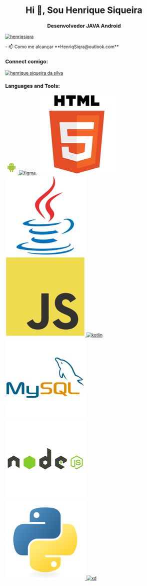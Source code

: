 <h1 align="center">Hi 👋, Sou
Henrique Siqueira</h1> <h3 align="center">Desenvolvedor JAVA Android</h3>



<p align="esquerda"> <a href="https://github.com/ryo-ma/github-profile-trophy"><img src="https://github-profile-trophy.vercel.app/?username=henriqsiqra" alt="henriqsiqra" /></a> </p>- 📫 Como me alcançar **HenriqSiqra@outlook.com**

<h3 align="left">Connect
comigo:</h3> <p
align="left"> <a href="https://linkedin.com/in/henrique siqueira da silva" target="blank". ><img align="center" src="https://raw.githubusercontent.com/rahuldkjain/github-profile-readme-generator/master/src/images/icons/Social/linked-in-alt.svg" alt="henrique siqueira da silva" altura="30" largura="40"
/></a></p>

<h3 align="left">Languages and Tools:</h3>
<p align="left"> <a href="https://developer.android.com" target="_blank" rel="noreferrer"> <img src="https://raw.githubusercontent.com/devicons/devicon/master/icons/android/android-original-wordmark.svg" alt="android" width="40" height="40"/> </a><a href="https://www.figma.com/" target="_blank" rel="noreferrer"> <img src=" https://www.vectorlogo.zone/logos/figma/figma-icon.svg" alt="figma" largura="40" altura="40"/> </a><a href="https://www.w3.org/html/" target="_blank" rel="noreferrer"> <img src="https://raw.githubusercontent.com/devicons/devicon/master/icons/html5/html5-original-wordmark.svg" alt="html5" largura="40" altura="40"/> </a><a href="https://www.java.com" target="_blank" rel="noreferrer"> <img src="https://raw.githubusercontent.com/devicons/devicon/master/icons/java/java-original.svg" alt="java" largura="40" altura="40"/> </a><a href="https://developer.mozilla.org/en-US/docs/Web/JavaScript" target="_blank" rel="noreferrer "> <img src="https://raw.githubusercontent.com/devicons/devicon/master/icons/javascript/javascript-original.svg" alt="javascript" largura="40" altura="40"/> </a><a href="https://kotlinlang.org" target="_ blank" rel="noreferrer"> <img src="https://www.vectorlogo.zone/logos/kotlinlang/kotlinlang-icon.svg" alt="kotlin" width="40" height="40"/> </a><a href="https://www.mongodb.com/" target="_blank" rel="no > <img src="https://raw.githubusercontent.com/devicons/devicon/master/icons/mongodb/mongodb-original-wordmark.svg" alt="mongodb" width="40" height="40"/> </a><a href="https://www.mysql.com/" target="_blank" rel="noreferrer" > <img src="https://raw.githubusercontent.com/devicons/devicon/master/icons/mysql/mysql-original-wordmark.svg" alt="mysql" largura="40" altura="40"/> </a><a href="https://nodejs.org" target="_blank" rel="noreferrer". > <img src="https://raw.githubusercontent.com/devicons/devicon/master/icons/nodejs/nodejs-original-wordmark.svg" alt="nodejs" largura="40" altura="40"/> </a><a href="https://www.python.org" target="_blank" rel="noreferrer "> <img src="https://raw.githubusercontent.com/devicons/devicon/master/icons/python/python-original.svg" alt="python" largura="40" altura="40"/> </a><a href="https://www.adobe.com/products/xd.html" target="_blank" re l="noreferrer"> <img src="https://cdn.worldvectorlogo.com/logos/adobe-xd.svg" alt="xd" largura="40" altura="40"/></a></p>

